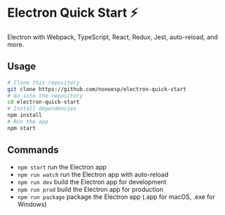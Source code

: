 # Electron Quick Start ⚡️

Electron with Webpack, TypeScript, React, Redux, Jest, auto-reload, and more.

## Usage

```bash
# Clone this repository
git clone https://github.com/nonoesp/electron-quick-start
# Go into the repository
cd electron-quick-start
# Install dependencies
npm install
# Run the app
npm start
```

## Commands

- `npm start` run the Electron app
- `npm run watch` run the Electron app with auto-reload
- `npm run dev` build the Electron app for development
- `npm run prod` build the Electron app for production
- `npm run package` package the Electron app (.app for macOS, .exe for Windows)
